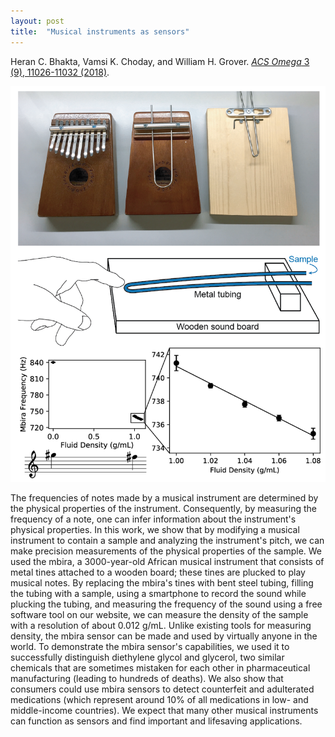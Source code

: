 ```yaml
---
layout: post
title:  "Musical instruments as sensors"
---
```


Heran C. Bhakta, Vamsi K. Choday, and William H. Grover.  [*ACS Omega* 3 (9), 11026-11032 (2018)](https://pubs.acs.org/doi/10.1021/acsomega.8b01673).  <div data-badge-popover="right" data-badge-type="2" data-doi="10.1021/acsomega.8b01673" class="altmetric-embed"></div>

<img src="/assets/mbira.png">

The frequencies of notes made by a musical instrument are determined by the physical properties of the instrument.  Consequently, by measuring the frequency of a note, one can infer information about the instrument's physical properties.  In this work, we show that by modifying a musical instrument to contain a sample and analyzing the instrument's pitch, we can make precision measurements of the physical properties of the sample.  We used the mbira, a 3000-year-old African musical instrument that consists of metal tines attached to a wooden board; these tines are plucked to play musical notes.  By replacing the mbira's tines with bent steel tubing, filling the tubing with a sample, using a smartphone to record the sound while plucking the tubing, and measuring the frequency of the sound using a free software tool on our website, we can measure the density of the sample with a resolution of about 0.012 g/mL.  Unlike existing tools for measuring density, the mbira sensor can be made and used by virtually anyone in the world.  To demonstrate the mbira sensor's capabilities, we used it to successfully distinguish diethylene glycol and glycerol, two similar chemicals that are sometimes mistaken for each other in pharmaceutical manufacturing (leading to hundreds of deaths).  We also show that consumers could use mbira sensors to detect counterfeit and adulterated medications (which represent around 10% of all medications in low- and middle-income countries).  We expect that many other musical instruments can function as sensors and find important and lifesaving applications.
